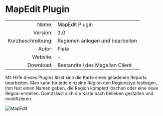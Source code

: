 
# MapEdit Plugin

| | |
| ---: | --- |
| Name: | MapEdit Plugin |
| Version: | 1.0 |
| Kurzbeschreibung: | Regionen anlegen und bearbeiten |
| Autor: | Fiete |
| Website: | - |
| Download: | Bestandteil des Magellan Client |

Mit Hilfe dieses Plugins lässt sich die Karte eines geladenen Reports
bearbeiten. Man kann für jede einzelne Region den Regionstyp
festlegen, ihm fest einen Namen geben, die Region komplett löschen
oder eine neue Region erstellen. Damit lässt sich die Karte nach
belieben gestalten und modifizieren.


<img src="/images/plugin_mapedit.png" alt="MapEdit" border="0" />
